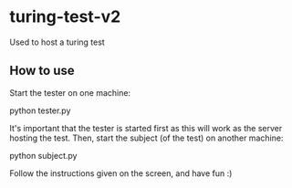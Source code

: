 # turing-test-v2
Used to host a turing test

## How to use

Start the tester on one machine:

  python tester.py
  
It's important that the tester is started first as this will work as the server hosting the test.
Then, start the subject (of the test) on another machine:

  python subject.py
 
Follow the instructions given on the screen, and have fun :)
